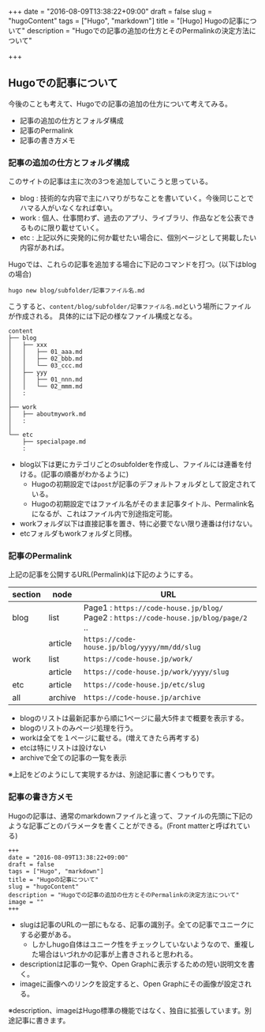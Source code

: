 +++
date = "2016-08-09T13:38:22+09:00"
draft = false
slug = "hugoContent"
tags = ["Hugo", "markdown"]
title = "[Hugo] Hugoの記事について"
description = "Hugoでの記事の追加の仕方とそのPermalinkの決定方法について"

+++

## Hugoでの記事について

今後のことも考えて、Hugoでの記事の追加の仕方について考えてみる。

- 記事の追加の仕方とフォルダ構成
- 記事のPermalink
- 記事の書き方メモ

<!--more-->

### 記事の追加の仕方とフォルダ構成

このサイトの記事は主に次の3つを追加していこうと思っている。

- blog : 技術的な内容で主にハマりがちなことを書いていく。今後同じことでハマる人がいなくなれば幸い。
- work : 個人、仕事問わず、過去のアプリ、ライブラリ、作品などを公表できるものに限り載せていく。
- etc : 上記以外に突発的に何か載せたい場合に、個別ページとして掲載したい内容があれば。

Hugoでは、これらの記事を追加する場合に下記のコマンドを打つ。(以下はblogの場合)

```
hugo new blog/subfolder/記事ファイル名.md
```

こうすると、`content/blog/subfolder/記事ファイル名.md`という場所にファイルが作成される。
具体的には下記の様なファイル構成となる。

```
content
├── blog
│   ├── xxx
│   │   ├── 01_aaa.md
│   │   ├── 02_bbb.md
│   │   └── 03_ccc.md
│   ├── yyy
│   │   ├── 01_nnn.md
│   │   └── 02_mmm.md
│   :
│ 
├── work
│   ├── aboutmywork.md
│   :
│ 
└── etc
    ├── specialpage.md
    :
```

- blog以下は更にカテゴリごとのsubfolderを作成し、ファイルには連番を付ける。(記事の順番がわかるように)
  - Hugoの初期設定では`post`が記事のデフォルトフォルダとして設定されている。
  - Hugoの初期設定ではファイル名がそのまま記事タイトル、Permalink名になるが、これはファイル内で別途指定可能。
- workフォルダ以下は直接記事を置き、特に必要でない限り連番は付けない。
- etcフォルダもworkフォルダと同様。


### 記事のPermalink

上記の記事を公開するURL(Permalink)は下記のようにする。

 section | node    | URL 
---------|---------|-----
 blog    | list    | Page1 : `https://code-house.jp/blog/`<br>Page2 : `https://code-house.jp/blog/page/2`<br>..
         | article | `https://code-house.jp/blog/yyyy/mm/dd/slug`
 work    | list    | `https://code-house.jp/work/`
         | article | `https://code-house.jp/work/yyyy/slug`
 etc     | article | `https://code-house.jp/etc/slug`
 all     | archive | `https://code-house.jp/archive`


- blogのリストは最新記事から順に1ページに最大5件まで概要を表示する。
- blogのリストのみページ処理を行う。
- workは全てを１ページに載せる。(増えてきたら再考する)
- etcは特にリストは設けない
- archiveで全ての記事の一覧を表示

※上記をどのようにして実現するかは、別途記事に書くつもりです。

### 記事の書き方メモ

Hugoの記事は、通常のmarkdownファイルと違って、ファイルの先頭に下記のような記事ごとのパラメータを書くことができる。(Front matterと呼ばれている)

```
+++
date = "2016-08-09T13:38:22+09:00"
draft = false
tags = ["Hugo", "markdown"]
title = "Hugoの記事について"
slug = "hugoContent"
description = "Hugoでの記事の追加の仕方とそのPermalinkの決定方法について"
image = ""
+++
```

- slugは記事のURLの一部にもなる、記事の識別子。全ての記事でユニークにする必要がある。
  - しかしhugo自体はユニーク性をチェックしていないようなので、重複した場合はいづれかの記事が上書きされると思われる。
- descriptionは記事の一覧や、Open Graphに表示するための短い説明文を書く。
- imageに画像へのリンクを設定すると、Open Graphにその画像が設定される。

※description、imageはHugo標準の機能ではなく、独自に拡張しています。別途記事に書きます。
